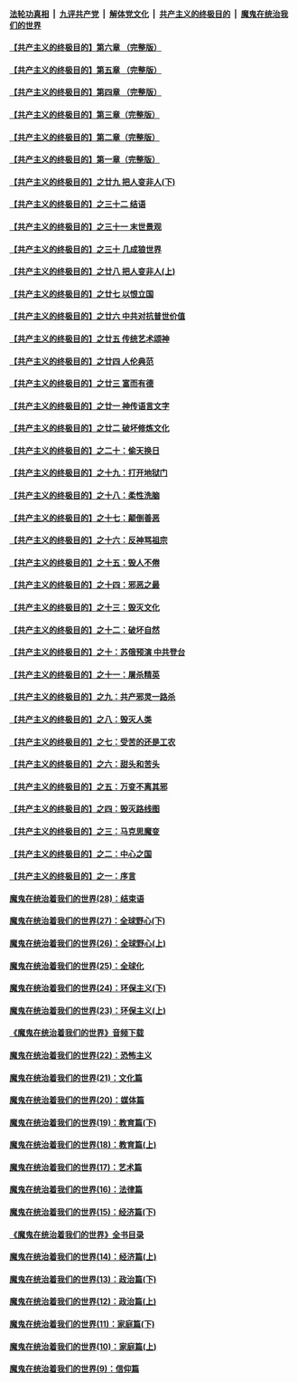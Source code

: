 ####  [法轮功真相](../../../../basic/blob/master/README.md?t=05222201) &nbsp;|&nbsp; [九评共产党](../../../../9ping.md/blob/master/README.md?t=05222201) &nbsp;|&nbsp; [解体党文化](../../../../jtdwh.md/blob/master/README.md?t=05222201)  &nbsp;|&nbsp; [共产主义的终极目的](../../../../gczydzjmd.md/blob/master/README.md?t=05222201) &nbsp;|&nbsp; [魔鬼在统治我们的世界](../../../../mgztzwmdsj.md/blob/master/README.md?t=05222201) 

#### [【共产主义的终极目的】第六章 （完整版）](../pages/nsc422/n11428913.md?t=05222201) 

#### [【共产主义的终极目的】第五章 （完整版）](../pages/nsc422/n11428912.md?t=05222201) 

#### [【共产主义的终极目的】第四章 （完整版）](../pages/nsc422/n11428907.md?t=05222201) 

#### [【共产主义的终极目的】第三章（完整版）](../pages/nsc422/n11428848.md?t=05222201) 

#### [【共产主义的终极目的】第二章（完整版）](../pages/nsc422/n11428831.md?t=05222201) 

#### [【共产主义的终极目的】第一章（完整版）](../pages/nsc422/n11417651.md?t=05222201) 

#### [【共产主义的终极目的】之廿九 把人变非人(下)](../pages/nsc422/n11344140.md?t=05222201) 

#### [【共产主义的终极目的】之三十二 结语](../pages/nsc422/n11360535.md?t=05222201) 

#### [【共产主义的终极目的】之三十一 末世景观](../pages/nsc422/n11351129.md?t=05222201) 

#### [【共产主义的终极目的】之三十 几成狼世界](../pages/nsc422/n11348280.md?t=05222201) 

#### [【共产主义的终极目的】之廿八 把人变非人(上)](../pages/nsc422/n11340492.md?t=05222201) 

#### [【共产主义的终极目的】之廿七 以恨立国](../pages/nsc422/n11336944.md?t=05222201) 

#### [【共产主义的终极目的】之廿六 中共对抗普世价值](../pages/nsc422/n11324785.md?t=05222201) 

#### [【共产主义的终极目的】之廿五 传统艺术颂神](../pages/nsc422/n11296396.md?t=05222201) 

#### [【共产主义的终极目的】之廿四 人伦典范](../pages/nsc422/n11296397.md?t=05222201) 

#### [【共产主义的终极目的】之廿三 富而有德](../pages/nsc422/n11283598.md?t=05222201) 

#### [【共产主义的终极目的】之廿一 神传语言文字](../pages/nsc422/n11263265.md?t=05222201) 

#### [【共产主义的终极目的】之廿二 破坏修炼文化](../pages/nsc422/n11245728.md?t=05222201) 

#### [【共产主义的终极目的】之二十：偷天换日](../pages/nsc422/n11238846.md?t=05222201) 

#### [【共产主义的终极目的】之十九：打开地狱门](../pages/nsc422/n11206376.md?t=05222201) 

#### [【共产主义的终极目的】之十八：柔性洗脑](../pages/nsc422/n11199994.md?t=05222201) 

#### [【共产主义的终极目的】之十七：颠倒善恶](../pages/nsc422/n11179782.md?t=05222201) 

#### [【共产主义的终极目的】之十六：反神骂祖宗](../pages/nsc422/n11166798.md?t=05222201) 

#### [【共产主义的终极目的】之十五：毁人不倦](../pages/nsc422/n11166792.md?t=05222201) 

#### [【共产主义的终极目的】之十四：邪恶之最](../pages/nsc422/n11150249.md?t=05222201) 

#### [【共产主义的终极目的】之十三：毁灭文化](../pages/nsc422/n11135227.md?t=05222201) 

#### [【共产主义的终极目的】之十二：破坏自然](../pages/nsc422/n11135214.md?t=05222201) 

#### [【共产主义的终极目的】之十：苏俄预演 中共登台](../pages/nsc422/n11118424.md?t=05222201) 

#### [【共产主义的终极目的】之十一：屠杀精英](../pages/nsc422/n11118442.md?t=05222201) 

#### [【共产主义的终极目的】之九：共产邪灵一路杀](../pages/nsc422/n11114139.md?t=05222201) 

#### [【共产主义的终极目的】之八：毁灭人类](../pages/nsc422/n11108503.md?t=05222201) 

#### [【共产主义的终极目的】之七：受苦的还是工农](../pages/nsc422/n11101809.md?t=05222201) 

#### [【共产主义的终极目的】之六：甜头和苦头](../pages/nsc422/n11096971.md?t=05222201) 

#### [【共产主义的终极目的】之五：万变不离其邪](../pages/nsc422/n11091285.md?t=05222201) 

#### [【共产主义的终极目的】之四：毁灭路线图](../pages/nsc422/n11086284.md?t=05222201) 

#### [【共产主义的终极目的】之三：马克思魔变](../pages/nsc422/n11061941.md?t=05222201) 

#### [【共产主义的终极目的】之二：中心之国](../pages/nsc422/n11047728.md?t=05222201) 

#### [【共产主义的终极目的】之一：序言](../pages/nsc422/n11086077.md?t=05222201) 

#### [魔鬼在统治着我们的世界(28)：结束语](../pages/nsc422/n10936246.md?t=05222201) 

#### [魔鬼在统治着我们的世界(27)：全球野心(下)](../pages/nsc422/n10928319.md?t=05222201) 

#### [魔鬼在统治着我们的世界(26)：全球野心(上)](../pages/nsc422/n10900318.md?t=05222201) 

#### [魔鬼在统治着我们的世界(25)：全球化](../pages/nsc422/n10788205.md?t=05222201) 

#### [魔鬼在统治着我们的世界(24)：环保主义(下)](../pages/nsc422/n10695307.md?t=05222201) 

#### [魔鬼在统治着我们的世界(23)：环保主义(上)](../pages/nsc422/n10688613.md?t=05222201) 

#### [《魔鬼在统治着我们的世界》音频下载](../pages/nsc422/n10635553.md?t=05222201) 

#### [魔鬼在统治着我们的世界(22)：恐怖主义](../pages/nsc422/n10614727.md?t=05222201) 

#### [魔鬼在统治着我们的世界(21)：文化篇](../pages/nsc422/n10597706.md?t=05222201) 

#### [魔鬼在统治着我们的世界(20)：媒体篇](../pages/nsc422/n10586579.md?t=05222201) 

#### [魔鬼在统治着我们的世界(19)：教育篇(下)](../pages/nsc422/n10564808.md?t=05222201) 

#### [魔鬼在统治着我们的世界(18)：教育篇(上)](../pages/nsc422/n10526970.md?t=05222201) 

#### [魔鬼在统治着我们的世界(17)：艺术篇](../pages/nsc422/n10499093.md?t=05222201) 

#### [魔鬼在统治着我们的世界(16)：法律篇](../pages/nsc422/n10485969.md?t=05222201) 

#### [魔鬼在统治着我们的世界(15)：经济篇(下)](../pages/nsc422/n10469975.md?t=05222201) 

#### [《魔鬼在统治着我们的世界》全书目录](../pages/nsc422/n10464261.md?t=05222201) 

#### [魔鬼在统治着我们的世界(14)：经济篇(上)](../pages/nsc422/n10457370.md?t=05222201) 

#### [魔鬼在统治着我们的世界(13)：政治篇(下)](../pages/nsc422/n10448270.md?t=05222201) 

#### [魔鬼在统治着我们的世界(12)：政治篇(上)](../pages/nsc422/n10444576.md?t=05222201) 

#### [魔鬼在统治着我们的世界(11)：家庭篇(下)](../pages/nsc422/n10440961.md?t=05222201) 

#### [魔鬼在统治着我们的世界(10)：家庭篇(上)](../pages/nsc422/n10435448.md?t=05222201) 

#### [魔鬼在统治着我们的世界(9)：信仰篇](../pages/nsc422/n10432159.md?t=05222201) 

